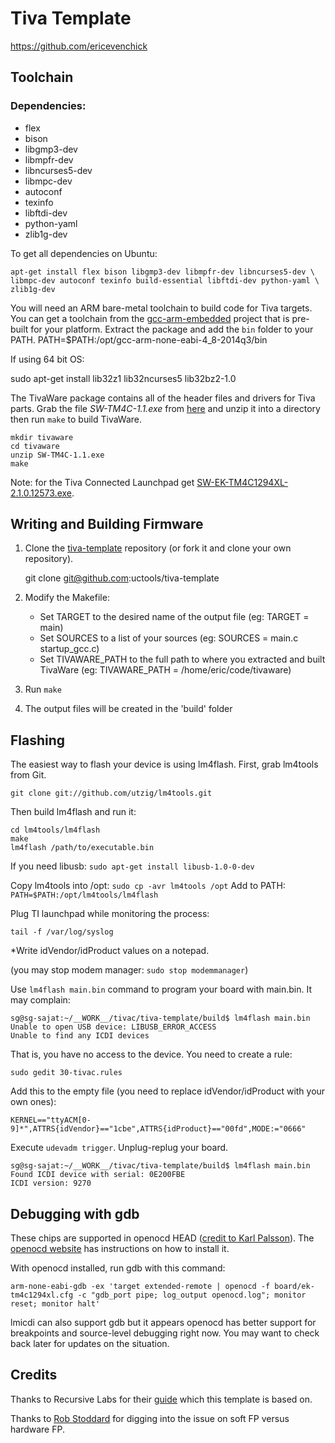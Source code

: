Tiva Template
==================

https://github.com/ericevenchick

## Toolchain

### Dependencies:

* flex
* bison
* libgmp3-dev
* libmpfr-dev
* libncurses5-dev
* libmpc-dev
* autoconf
* texinfo
* libftdi-dev
* python-yaml
* zlib1g-dev

To get all dependencies on Ubuntu:

    apt-get install flex bison libgmp3-dev libmpfr-dev libncurses5-dev \
    libmpc-dev autoconf texinfo build-essential libftdi-dev python-yaml \
    zlib1g-dev

You will need an ARM bare-metal toolchain to build code for Tiva targets.
You can get a toolchain from the
[gcc-arm-embedded](https://launchpad.net/gcc-arm-embedded) project that is
pre-built for your platform. Extract the package and add the `bin` folder to
your PATH. PATH=$PATH:/opt/gcc-arm-none-eabi-4_8-2014q3/bin

If using 64 bit OS:

sudo apt-get install lib32z1 lib32ncurses5 lib32bz2-1.0

The TivaWare package contains all of the header files and drivers for
Tiva parts. Grab the file *SW-TM4C-1.1.exe* from
[here](http://software-dl.ti.com/tiva-c/SW-TM4C/latest/index_FDS.html) and unzip it into a directory
then run `make` to build TivaWare.

    mkdir tivaware
    cd tivaware
    unzip SW-TM4C-1.1.exe
    make

Note: for the Tiva Connected Launchpad get [SW-EK-TM4C1294XL-2.1.0.12573.exe](http://www.ti.com/tool/sw-ek-tm4c1294xl).

## Writing and Building Firmware

1. Clone the
   [tiva-template](https://github.com/uctools/tiva-template)
   repository (or fork it and clone your own repository).

	git clone git@github.com:uctools/tiva-template

2. Modify the Makefile:
    * Set TARGET to the desired name of the output file (eg: TARGET = main)
    * Set SOURCES to a list of your sources (eg: SOURCES = main.c
      startup\_gcc.c)
    * Set TIVAWARE\_PATH to the full path to where you extracted and built
      TivaWare (eg: TIVAWARE_PATH = /home/eric/code/tivaware)

3. Run `make`

4. The output files will be created in the 'build' folder

## Flashing

The easiest way to flash your device is using lm4flash. First, grab lm4tools
from Git.

    git clone git://github.com/utzig/lm4tools.git

Then build lm4flash and run it:

    cd lm4tools/lm4flash
    make
    lm4flash /path/to/executable.bin

If you need libusb: 
    `sudo apt-get install libusb-1.0-0-dev`


Copy lm4tools into /opt: `sudo cp -avr lm4tools /opt`
Add to PATH: `PATH=$PATH:/opt/lm4tools/lm4flash`

Plug TI launchpad while monitoring the process:

    tail -f /var/log/syslog

*Write idVendor/idProduct values on a notepad.

(you may stop modem manager: `sudo stop modemmanager`)

Use `lm4flash main.bin` command to program your board with main.bin. It may complain:

    sg@sg-sajat:~/__WORK__/tivac/tiva-template/build$ lm4flash main.bin
    Unable to open USB device: LIBUSB_ERROR_ACCESS
    Unable to find any ICDI devices

That is, you have no access to the device. You need to create a rule:

    sudo gedit 30-tivac.rules

Add this to the empty file (you need to replace idVendor/idProduct with your own ones):

    KERNEL=="ttyACM[0-9]*",ATTRS{idVendor}=="1cbe",ATTRS{idProduct}=="00fd",MODE:="0666"

Execute `udevadm trigger`. Unplug-replug your board.

    sg@sg-sajat:~/__WORK__/tivac/tiva-template/build$ lm4flash main.bin
    Found ICDI device with serial: 0E200FBE
    ICDI version: 9270

## Debugging with gdb

These chips are supported in openocd HEAD ([credit to Karl Palsson](http://sourceforge.net/p/openocd/mailman/message/32139143/)). The [openocd website](http://openocd.sourceforge.net/) has instructions on how to install it.

With openocd installed, run gdb with this command:
```
arm-none-eabi-gdb -ex 'target extended-remote | openocd -f board/ek-tm4c1294xl.cfg -c "gdb_port pipe; log_output openocd.log"; monitor reset; monitor halt'
```
lmicdi can also support gdb but it appears openocd has better support for breakpoints and source-level debugging right now. You may want to check back later for updates on the situation.

## Credits

Thanks to Recursive Labs for their
[guide](http://recursive-labs.com/blog/2012/10/28/stellaris-launchpad-gnu-linux-getting-started/)
which this template is based on.

Thanks to [Rob Stoddard](http://www.robstoddard.com/stellaris.php) for digging into the issue on soft FP versus hardware FP.
